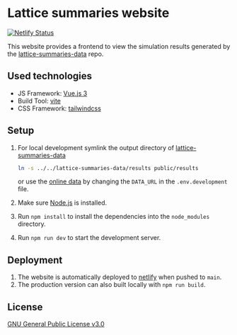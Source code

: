 # Lattice summaries website

[![Netlify Status](https://api.netlify.com/api/v1/badges/8cedbd25-1bf5-4362-b757-a9b3367290b2/deploy-status)](https://app.netlify.com/sites/lattice-summaries/deploys)

This website provides a frontend to view the simulation results generated by the [lattice-summaries-data](https://github.com/nobeam/lattice-summaries-data) repo. 

## Used technologies

* JS Framework: [Vue.js 3](https://vuejs.org/)
* Build Tool: [vite](https://github.com/vitejs/vite)
* CSS Framework: [tailwindcss](https://tailwindcss.com/)
## Setup

1. For local development symlink the output directory of [lattice-summaries-data](https://github.com/nobeam/lattice-summaries-data)

   ```sh
   ln -s ../../lattice-summaries-data/results public/results
   ```
   or use the [online data](https://nobeam.github.io/lattice-summaries-data/) by changing the `DATA_URL` in the `.env.development` file.
2. Make sure [Node.js](https://nodejs.org/) is installed.
3. Run `npm install` to install the dependencies into the `node_modules` directory.
4. Run `npm run dev` to start the development server.

## Deployment

1. The website is automatically deployed to [netlify](https://www.netlify.com/) when pushed to `main`.
2. The production version can also built locally with `npm run build`.

## License

[GNU General Public License v3.0](https://github.com/nobeam/lattice-summaries-website/blob/master/LICENSE)
